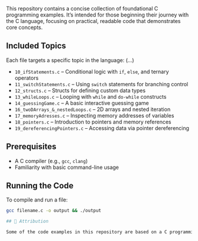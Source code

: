 This repository contains a concise collection of foundational C programming examples. It’s intended for those beginning their journey with the C language, focusing on practical, readable code that demonstrates core concepts.

## Included Topics

Each file targets a specific topic in the language:
(...)
- `10_ifStatements.c` – Conditional logic with `if`, `else`, and ternary operators  
- `11_switchStatements.c` – Using `switch` statements for branching control  
- `12_structs.c` – Structs for defining custom data types  
- `13_whileLoops.c` – Looping with `while` and `do-while` constructs  
- `14_guessingGame.c` – A basic interactive guessing game  
- `16_twoDArrays_&_nestedLoops.c` – 2D arrays and nested iteration  
- `17_memoryAdresses.c` – Inspecting memory addresses of variables  
- `18_pointers.c` – Introduction to pointers and memory references  
- `19_dereferencingPointers.c` – Accessing data via pointer dereferencing
  
## Prerequisites

- A C compiler (e.g., `gcc`, `clang`)
- Familiarity with basic command-line usage

## Running the Code

To compile and run a file:

```bash
gcc filename.c -o output && ./output

## 🙏 Attribution

Some of the code examples in this repository are based on a C programming tutorial from YouTube. Unfortunately, I can’t recall the original creator — if you recognize the content, please reach out so I can properly credit them.
